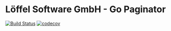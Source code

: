 # Löffel Software GmbH - Go Paginator

[![Build Status](https://ci.loeffel.io/api/badges/loeffel-software-gmbh/go-paginator/status.svg)](https://ci.loeffel.io/loeffel-software-gmbh/go-paginator)
[![codecov](https://codecov.io/gh/loeffel-software-gmbh/go-paginator/branch/main/graph/badge.svg?token=7R6HW8MNQP)](https://codecov.io/gh/loeffel-software-gmbh/go-paginator)